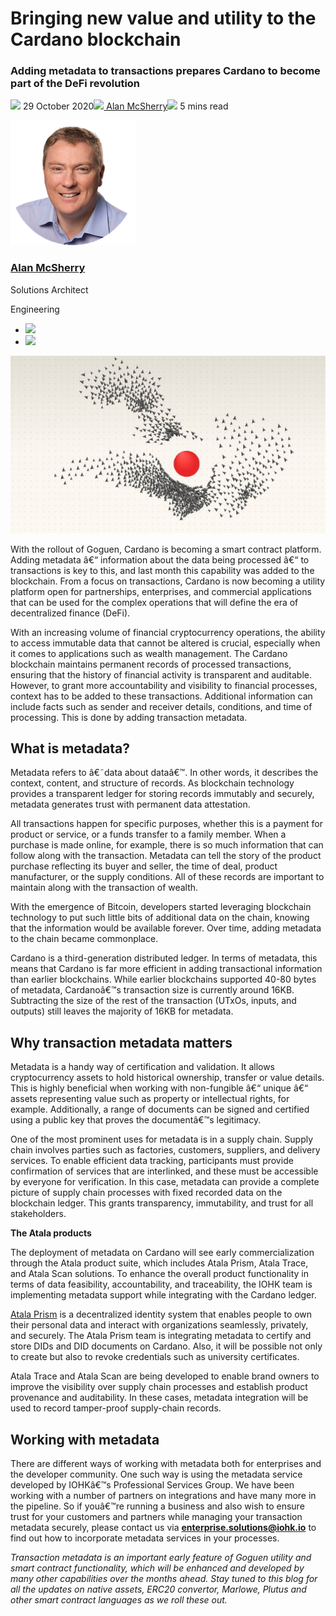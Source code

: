 # Bringing new value and utility to the Cardano blockchain
### **Adding metadata to transactions prepares Cardano to become part of the DeFi revolution**
![](img/2020-10-29-bringing-new-value-and-utility-to-the-cardano-blockchain.002.png) 29 October 2020![](img/2020-10-29-bringing-new-value-and-utility-to-the-cardano-blockchain.002.png)[ Alan McSherry](tmp//en/blog/authors/alan-mcsherry/page-1/)![](img/2020-10-29-bringing-new-value-and-utility-to-the-cardano-blockchain.003.png) 5 mins read

![Alan McSherry](img/2020-10-29-bringing-new-value-and-utility-to-the-cardano-blockchain.004.png)[](tmp//en/blog/authors/alan-mcsherry/page-1/)
### [**Alan McSherry**](tmp//en/blog/authors/alan-mcsherry/page-1/)
Solutions Architect

Engineering

- ![](img/2020-10-29-bringing-new-value-and-utility-to-the-cardano-blockchain.005.png)[](https://www.linkedin.com/in/alanmcsherry/ "LinkedIn")
- ![](img/2020-10-29-bringing-new-value-and-utility-to-the-cardano-blockchain.006.png)[](https://github.com/mcsherrylabs "GitHub")

![Bringing new value and utility to the Cardano blockchain](img/2020-10-29-bringing-new-value-and-utility-to-the-cardano-blockchain.007.jpeg)

With the rollout of Goguen, Cardano is becoming a smart contract platform. Adding metadata â€“ information about the data being processed â€“ to transactions is key to this, and last month this capability was added to the blockchain. From a focus on transactions, Cardano is now becoming a utility platform open for partnerships, enterprises, and commercial applications that can be used for the complex operations that will define the era of decentralized finance (DeFi).

With an increasing volume of financial cryptocurrency operations, the ability to access immutable data that cannot be altered is crucial, especially when it comes to applications such as wealth management. The Cardano blockchain maintains permanent records of processed transactions, ensuring that the history of financial activity is transparent and auditable. However, to grant more accountability and visibility to financial processes, context has to be added to these transactions. Additional information can include facts such as sender and receiver details, conditions, and time of processing. This is done by adding transaction metadata.
## **What is metadata?**
Metadata refers to â€˜data about dataâ€™. In other words, it describes the context, content, and structure of records. As blockchain technology provides a transparent ledger for storing records immutably and securely, metadata generates trust with permanent data attestation.

All transactions happen for specific purposes, whether this is a payment for product or service, or a funds transfer to a family member. When a purchase is made online, for example, there is so much information that can follow along with the transaction. Metadata can tell the story of the product purchase reflecting its buyer and seller, the time of deal, product manufacturer, or the supply conditions. All of these records are important to maintain along with the transaction of wealth. 

With the emergence of Bitcoin, developers started leveraging blockchain technology to put such little bits of additional data on the chain, knowing that the information would be available forever. Over time, adding metadata to the chain became commonplace.

Cardano is a third-generation distributed ledger. In terms of metadata, this means that Cardano is far more efficient in adding transactional information than earlier blockchains. While earlier blockchains supported 40-80 bytes of metadata, Cardanoâ€™s transaction size is currently around 16KB. Subtracting the size of the rest of the transaction (UTxOs, inputs, and outputs) still leaves the majority of 16KB for metadata.
## **Why transaction metadata matters**
Metadata is a handy way of certification and validation. It allows cryptocurrency assets to hold historical ownership, transfer or value details. This is highly beneficial when working with non-fungible â€“ unique â€“ assets representing value such as property or intellectual rights, for example. Additionally, a range of documents can be signed and certified using a public key that proves the documentâ€™s legitimacy. 

One of the most prominent uses for metadata is in a supply chain. Supply chain involves parties such as factories, customers, suppliers, and delivery services. To enable efficient data tracking, participants must provide confirmation of services that are interlinked, and these must be accessible by everyone for verification. In this case, metadata can provide a complete picture of supply chain processes with fixed recorded data on the blockchain ledger. This grants transparency, immutability, and trust for all stakeholders. 

**The Atala products**

The deployment of metadata on Cardano will see early commercialization through the Atala product suite, which includes Atala Prism, Atala Trace, and Atala Scan solutions. To enhance the overall product functionality in terms of data feasibility, accountability, and traceability, the IOHK team is implementing metadata support while integrating with the Cardano ledger. 

[Atala Prism](https://www.atalaprism.io/) is a decentralized identity system that enables people to own their personal data and interact with organizations seamlessly, privately, and securely. The Atala Prism team is integrating metadata to certify and store DIDs and DID documents on Cardano. Also, it will be possible not only to create but also to revoke credentials such as university certificates. 

Atala Trace and Atala Scan are being developed to enable brand owners to improve the visibility over supply chain processes and establish product provenance and auditability. In these cases, metadata integration will be used to record tamper-proof supply-chain records. 
## **Working with metadata**
There are different ways of working with metadata both for enterprises and the developer community. One such way is using the metadata service developed by IOHKâ€™s Professional Services Group. We have been working with a number of partners on integrations and have many more in the pipeline. So if youâ€™re running a business and also wish to ensure trust for your customers and partners while managing your transaction metadata securely, please contact us via **enterprise.solutions@iohk.io** to find out how to incorporate metadata services in your processes. 

*Transaction metadata is an important early feature of Goguen utility and smart contract functionality, which will be enhanced and developed by many other capabilities over the months ahead. Stay tuned to this blog for all the updates on native assets, ERC20 convertor, Marlowe, Plutus and other smart contract languages as we roll these out.*
